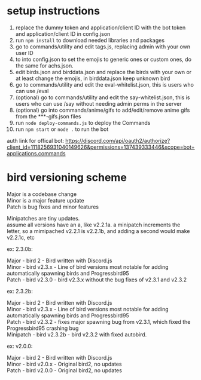 # setup instructions

1. replace the dummy token and application/client ID with the bot token and application/client ID in config.json
2. run `npm install` to download needed libraries and packages
3. go to commands/utility and edit tags.js, replacing admin with your own user ID
4. to into config.json to set the emojis to generic ones or custom ones, do the same for achs.json.
5. edit birds.json and birddata.json and replace the birds with your own or at least change the emojis, in birddata.json keep unknown bird
6. go to commands/utility and edit the eval-whitelist.json, this is users who can use /eval
7. (optional) go to commands/utility and edit the say-whitelist.json, this is users who can use /say without needing admin perms in the server
8. (optional) go into commands/anime/gifs to add/edit/remove anime gifs from the ***-gifs.json files
9. run `node deploy-commands.js` to deploy the Commands
10. run `npm start` or `node .` to run the bot

auth link for offical bot: https://discord.com/api/oauth2/authorize?client_id=1118256931040149626&permissions=137439333446&scope=bot+applications.commands

# bird versioning scheme

Major is a codebase change<br>
Minor is a major feature update<br>
Patch is bug fixes and minor features

Minipatches are tiny updates.<br>
assume all versions have an a, like v2.2.1a. a minipatch increments the letter, so a mimipached v2.2.1 is v2.2.1b, and adding a second would make v2.2.1c, etc



ex: 2.3.0b:

Major - bird 2 - Bird written with Discord.js<br>
Minor - bird v2.3.x - Line of bird versions most notable for adding automatically spawning birds and Progressbird95<br>
Patch - bird v2.3.0 - bird v2.3.x without the bug fixes of v2.3.1 and v2.3.2



ex: 2.3.2b:

Major - bird 2 - Bird written with Discord.js<br>
Minor - bird v2.3.x - Line of bird versions most notable for adding automatically spawning birds and Progressbird95<br>
Patch - bird v2.3.2 - fixes major spawning bug from v2.3.1, which fixed the Progressbird95 crashing bug<br>
Minipatch - bird v2.3.2b - bird v2.3.2 with fixed autobird.



ex: v2.0.0:

Major - bird 2 - Bird written with Discord.js<br>
Minor - bird v2.0.x - Original bird2, no updates<br>
Patch - bird v2.0.0 - Original bird2, no updates
